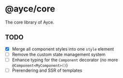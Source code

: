 # @ayce/core

The core library of Ayce.

## TODO

- [x] Merge all component styles into one `style` element
- [ ] Remove the custom state management system
- [ ] Enhance typing for the `Component` decorator (no more `@Component<MyComponent>()`)
- [ ] Prerendering and SSR of templates
